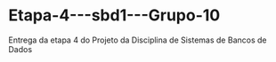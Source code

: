 # Etapa-4---sbd1---Grupo-10
Entrega da etapa 4 do Projeto da Disciplina de Sistemas de Bancos de Dados
